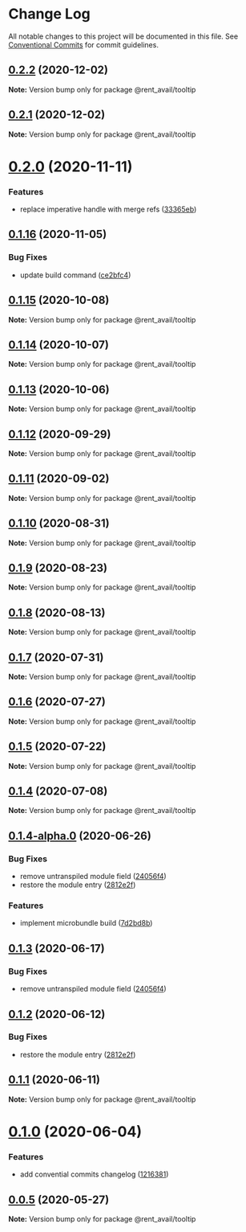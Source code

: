 # Change Log

All notable changes to this project will be documented in this file.
See [Conventional Commits](https://conventionalcommits.org) for commit guidelines.

## [0.2.2](https://github.com/rentalutions/elements/compare/@rent_avail/tooltip@0.2.1...@rent_avail/tooltip@0.2.2) (2020-12-02)

**Note:** Version bump only for package @rent_avail/tooltip





## [0.2.1](https://github.com/rentalutions/elements/compare/@rent_avail/tooltip@0.2.0...@rent_avail/tooltip@0.2.1) (2020-12-02)

**Note:** Version bump only for package @rent_avail/tooltip





# [0.2.0](https://github.com/rentalutions/elements/compare/@rent_avail/tooltip@0.1.16...@rent_avail/tooltip@0.2.0) (2020-11-11)


### Features

* replace imperative handle with merge refs ([33365eb](https://github.com/rentalutions/elements/commit/33365eb190f2cd8707805318e85f6128cf847fc0))





## [0.1.16](https://github.com/rentalutions/elements/compare/@rent_avail/tooltip@0.1.15...@rent_avail/tooltip@0.1.16) (2020-11-05)


### Bug Fixes

* update build command ([ce2bfc4](https://github.com/rentalutions/elements/commit/ce2bfc47d722b40d87bbad7806b727cc29e9712a))





## [0.1.15](https://github.com/rentalutions/elements/compare/@rent_avail/tooltip@0.1.14...@rent_avail/tooltip@0.1.15) (2020-10-08)

**Note:** Version bump only for package @rent_avail/tooltip





## [0.1.14](https://github.com/rentalutions/elements/compare/@rent_avail/tooltip@0.1.13...@rent_avail/tooltip@0.1.14) (2020-10-07)

**Note:** Version bump only for package @rent_avail/tooltip





## [0.1.13](https://github.com/rentalutions/elements/compare/@rent_avail/tooltip@0.1.12...@rent_avail/tooltip@0.1.13) (2020-10-06)

**Note:** Version bump only for package @rent_avail/tooltip





## [0.1.12](https://github.com/rentalutions/elements/compare/@rent_avail/tooltip@0.1.11...@rent_avail/tooltip@0.1.12) (2020-09-29)

**Note:** Version bump only for package @rent_avail/tooltip





## [0.1.11](https://github.com/rentalutions/elements/compare/@rent_avail/tooltip@0.1.10...@rent_avail/tooltip@0.1.11) (2020-09-02)

**Note:** Version bump only for package @rent_avail/tooltip





## [0.1.10](https://github.com/rentalutions/elements/compare/@rent_avail/tooltip@0.1.9...@rent_avail/tooltip@0.1.10) (2020-08-31)

**Note:** Version bump only for package @rent_avail/tooltip





## [0.1.9](https://github.com/rentalutions/elements/compare/@rent_avail/tooltip@0.1.8...@rent_avail/tooltip@0.1.9) (2020-08-23)

**Note:** Version bump only for package @rent_avail/tooltip





## [0.1.8](https://github.com/rentalutions/elements/compare/@rent_avail/tooltip@0.1.7...@rent_avail/tooltip@0.1.8) (2020-08-13)

**Note:** Version bump only for package @rent_avail/tooltip





## [0.1.7](https://github.com/rentalutions/elements/compare/@rent_avail/tooltip@0.1.6...@rent_avail/tooltip@0.1.7) (2020-07-31)

**Note:** Version bump only for package @rent_avail/tooltip





## [0.1.6](https://github.com/rentalutions/elements/compare/@rent_avail/tooltip@0.1.5...@rent_avail/tooltip@0.1.6) (2020-07-27)

**Note:** Version bump only for package @rent_avail/tooltip





## [0.1.5](https://github.com/rentalutions/elements/compare/@rent_avail/tooltip@0.1.4...@rent_avail/tooltip@0.1.5) (2020-07-22)

**Note:** Version bump only for package @rent_avail/tooltip





## [0.1.4](https://github.com/rentalutions/elements/compare/@rent_avail/tooltip@0.1.4-alpha.0...@rent_avail/tooltip@0.1.4) (2020-07-08)

**Note:** Version bump only for package @rent_avail/tooltip





## [0.1.4-alpha.0](https://github.com/rentalutions/elements/compare/@rent_avail/tooltip@0.1.0...@rent_avail/tooltip@0.1.4-alpha.0) (2020-06-26)


### Bug Fixes

* remove untranspiled module field ([24056f4](https://github.com/rentalutions/elements/commit/24056f4dcc4ab05fc8d0c604a0630d7b3a8aca3c))
* restore the module entry ([2812e2f](https://github.com/rentalutions/elements/commit/2812e2f5d71068ce37a8511d9b8c527b5d63efae))


### Features

* implement microbundle build ([7d2bd8b](https://github.com/rentalutions/elements/commit/7d2bd8b20990211f6d048a3f393d78ac15ce0142))





## [0.1.3](https://github.com/rentalutions/elements/compare/@rent_avail/tooltip@0.1.2...@rent_avail/tooltip@0.1.3) (2020-06-17)


### Bug Fixes

* remove untranspiled module field ([24056f4](https://github.com/rentalutions/elements/commit/24056f4dcc4ab05fc8d0c604a0630d7b3a8aca3c))





## [0.1.2](https://github.com/rentalutions/elements/compare/@rent_avail/tooltip@0.1.1...@rent_avail/tooltip@0.1.2) (2020-06-12)


### Bug Fixes

* restore the module entry ([2812e2f](https://github.com/rentalutions/elements/commit/2812e2f5d71068ce37a8511d9b8c527b5d63efae))





## [0.1.1](https://github.com/rentalutions/elements/compare/@rent_avail/tooltip@0.1.0...@rent_avail/tooltip@0.1.1) (2020-06-11)

**Note:** Version bump only for package @rent_avail/tooltip





# [0.1.0](https://github.com/rentalutions/elements/compare/@rent_avail/tooltip@0.0.4...@rent_avail/tooltip@0.1.0) (2020-06-04)


### Features

* add convential commits changelog ([1216381](https://github.com/rentalutions/elements/commit/1216381d4e1bb8eb8dea4a2293a8bb84662195a9))





## [0.0.5](https://github.com/rentalutions/elements/compare/@rent_avail/tooltip@0.0.4...@rent_avail/tooltip@0.0.5) (2020-05-27)

**Note:** Version bump only for package @rent_avail/tooltip
